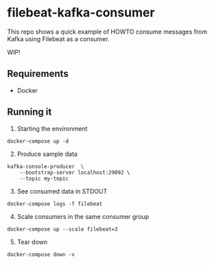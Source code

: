 # filebeat-kafka-consumer

This repo shows a quick example of HOWTO consume messages from Kafka using Filebeat as a consumer.

WIP!


## Requirements

- Docker


## Running it

1. Starting the environment

```
docker-compose up -d
```


2. Produce sample data

```
kafka-console-producer  \
    --bootstrap-server localhost:29092 \
    --topic my-topic 
```


3. See consumed data in STDOUT

```
docker-compose logs -f filebeat
```

4. Scale consumers in the same consumer group

```
docker-compose up --scale filebeat=3
```

5. Tear down
```
docker-compose down -v
```

    